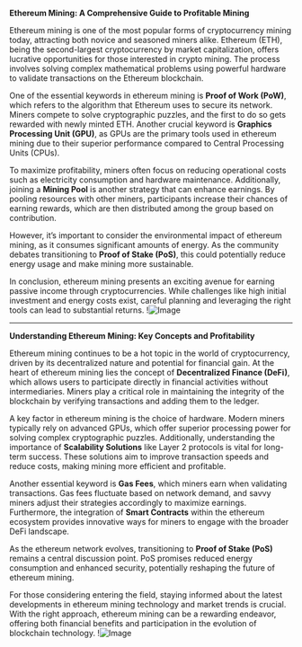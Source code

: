 **Ethereum Mining: A Comprehensive Guide to Profitable Mining**

Ethereum mining is one of the most popular forms of cryptocurrency mining today, attracting both novice and seasoned miners alike. Ethereum (ETH), being the second-largest cryptocurrency by market capitalization, offers lucrative opportunities for those interested in crypto mining. The process involves solving complex mathematical problems using powerful hardware to validate transactions on the Ethereum blockchain. 

One of the essential keywords in ethereum mining is **Proof of Work (PoW)**, which refers to the algorithm that Ethereum uses to secure its network. Miners compete to solve cryptographic puzzles, and the first to do so gets rewarded with newly minted ETH. Another crucial keyword is **Graphics Processing Unit (GPU)**, as GPUs are the primary tools used in ethereum mining due to their superior performance compared to Central Processing Units (CPUs). 

To maximize profitability, miners often focus on reducing operational costs such as electricity consumption and hardware maintenance. Additionally, joining a **Mining Pool** is another strategy that can enhance earnings. By pooling resources with other miners, participants increase their chances of earning rewards, which are then distributed among the group based on contribution. 

However, it’s important to consider the environmental impact of ethereum mining, as it consumes significant amounts of energy. As the community debates transitioning to **Proof of Stake (PoS)**, this could potentially reduce energy usage and make mining more sustainable. 

In conclusion, ethereum mining presents an exciting avenue for earning passive income through cryptocurrencies. While challenges like high initial investment and energy costs exist, careful planning and leveraging the right tools can lead to substantial returns. !![Image](https://github.com/user-attachments/assets/590b50a7-4459-4e76-8a31-559aed223621)

---

**Understanding Ethereum Mining: Key Concepts and Profitability**

Ethereum mining continues to be a hot topic in the world of cryptocurrency, driven by its decentralized nature and potential for financial gain. At the heart of ethereum mining lies the concept of **Decentralized Finance (DeFi)**, which allows users to participate directly in financial activities without intermediaries. Miners play a critical role in maintaining the integrity of the blockchain by verifying transactions and adding them to the ledger.

A key factor in ethereum mining is the choice of hardware. Modern miners typically rely on advanced GPUs, which offer superior processing power for solving complex cryptographic puzzles. Additionally, understanding the importance of **Scalability Solutions** like Layer 2 protocols is vital for long-term success. These solutions aim to improve transaction speeds and reduce costs, making mining more efficient and profitable.

Another essential keyword is **Gas Fees**, which miners earn when validating transactions. Gas fees fluctuate based on network demand, and savvy miners adjust their strategies accordingly to maximize earnings. Furthermore, the integration of **Smart Contracts** within the ethereum ecosystem provides innovative ways for miners to engage with the broader DeFi landscape.

As the ethereum network evolves, transitioning to **Proof of Stake (PoS)** remains a central discussion point. PoS promises reduced energy consumption and enhanced security, potentially reshaping the future of ethereum mining. 

For those considering entering the field, staying informed about the latest developments in ethereum mining technology and market trends is crucial. With the right approach, ethereum mining can be a rewarding endeavor, offering both financial benefits and participation in the evolution of blockchain technology. !![Image](https://github.com/user-attachments/assets/590b50a7-4459-4e76-8a31-559aed223621)